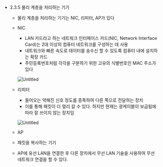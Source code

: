- 2.3.5 물리 계층을 처리하는 기기
    - 물리 계층을 처리하는 기기는 NIC, 리피터, AP가 있다
    - NIC
        - LAN 카드라고 하는 네트워크 인터페이스 카드(NIC, Network Interface Card)는 2대 이상의 컴퓨터 네트워크를 구성하는 데 사용
        - 네트워크와 빠른 속도로 데이터를 송수신 할 수 있도록 컴퓨터 내에 설치하는 확장 카드
        - 주민등록번호처럼 각각을 구분하기 위한 고유의 식별번호인 MAC 주소가 있다
        
        ![Untitled](https://prod-files-secure.s3.us-west-2.amazonaws.com/62984851-e23b-4643-9902-79e0f1f4f195/c1172d95-12ff-4998-89fd-ff3d2c428a08/Untitled.png)
        
    - 리피터
        - 들어오는 약해진 신호 정도를 증폭하여 다른 쪽으로 전달하는 장치
        - 이를 통해 패킷이 더 멀리 갈 수 있다. 하지만 현재는 광케이블이 보급됨에 따라 잘 쓰이지 않는 장치임
        
        ![Untitled](https://prod-files-secure.s3.us-west-2.amazonaws.com/62984851-e23b-4643-9902-79e0f1f4f195/75ec6b25-0485-4da5-837f-d3f916df3f10/Untitled.png)
        
    - AP
    - 패킷을 복사하는 기기
    - AP에 유선 LAN을 연결한 후 다른 장치에서 무선 LAN 기술을 사용하여 무선 네트워크 연결을 할 수 있다.
